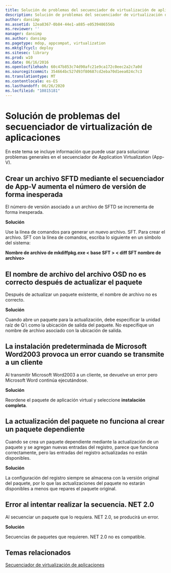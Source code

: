 ```yaml
---
title: Solución de problemas del secuenciador de virtualización de aplicaciones
description: Solución de problemas del secuenciador de virtualización de aplicaciones
author: dansimp
ms.assetid: 12ea8367-0b84-44e1-a885-e0539486556b
ms.reviewer: ''
manager: dansimp
ms.author: dansimp
ms.pagetype: mdop, appcompat, virtualization
ms.mktglfcycl: deploy
ms.sitesec: library
ms.prod: w10
ms.date: 06/16/2016
ms.openlocfilehash: 60c47b853c74d90afc21e9ca172c0eec2a2c7a0d
ms.sourcegitcommit: 354664bc527d93f80687cd2eba70d1eea024c7c3
ms.translationtype: MT
ms.contentlocale: es-ES
ms.lasthandoff: 06/26/2020
ms.locfileid: "10815181"
---
```

# Solución de problemas del secuenciador de virtualización de aplicaciones


En este tema se incluye información que puede usar para solucionar problemas generales en el secuenciador de Application Virtualization (App-V).

## Crear un archivo SFTD mediante el secuenciador de App-V aumenta el número de versión de forma inesperada


El número de versión asociado a un archivo de SFTD se incrementa de forma inesperada.

**Solución**

Use la línea de comandos para generar un nuevo archivo. SFT. Para crear el archivo. SFT con la línea de comandos, escriba lo siguiente en un símbolo del sistema:

**Nombre de archivo de mkdiffpkg.exe &lt; base SFT &gt; &lt; diff SFT nombre de archivo&gt;**

## <a href="" id="file-name-in-osd-file-is-not-correct-after-package-upgrade-"></a>El nombre de archivo del archivo OSD no es correcto después de actualizar el paquete


Después de actualizar un paquete existente, el nombre de archivo no es correcto.

**Solución**

Cuando abre un paquete para la actualización, debe especificar la unidad raíz de Q:\\ como la ubicación de salida del paquete. No especifique un nombre de archivo asociado con la ubicación de salida.

## La instalación predeterminada de Microsoft Word2003 provoca un error cuando se transmite a un cliente


Al transmitir Microsoft Word2003 a un cliente, se devuelve un error pero Microsoft Word continúa ejecutándose.

**Solución**

Reordene el paquete de aplicación virtual y seleccione **instalación completa**.

## La actualización del paquete no funciona al crear un paquete dependiente


Cuando se crea un paquete dependiente mediante la actualización de un paquete y se agregan nuevas entradas del registro, parece que funciona correctamente, pero las entradas del registro actualizadas no están disponibles.

**Solución**

La configuración del registro siempre se almacena con la versión original del paquete, por lo que las actualizaciones del paquete no estarán disponibles a menos que repares el paquete original.

## Error al intentar realizar la secuencia. NET 2.0


Al secuenciar un paquete que lo requiera. NET 2.0, se producirá un error.

**Solución**

Secuencias de paquetes que requieren. NET 2.0 no es compatible.

## Temas relacionados


[Secuenciador de virtualización de aplicaciones](application-virtualization-sequencer.md)

 

 





